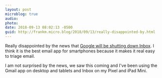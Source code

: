 ```yaml
---
layout: post
microblog: true
audio: 
photo: 
date: 2018-09-13 08:02:13 -0500
guid: http://frankm.micro.blog/2018/09/13/really-disappointed-by.html
---
```

Really disappointed by the news that [Google will be shutting down Inbox](https://www.theverge.com/2018/9/12/17848500/google-inbox-shut-down-sunset-snooze-email-march-2019). I think it is the best email app for smartphones because it makes it real easy to triage email. 

I am not surprised by the news, we saw this coming and I've been using the Gmail app on desktop and tablets and Inbox on my Pixel and iPad Mini. 
